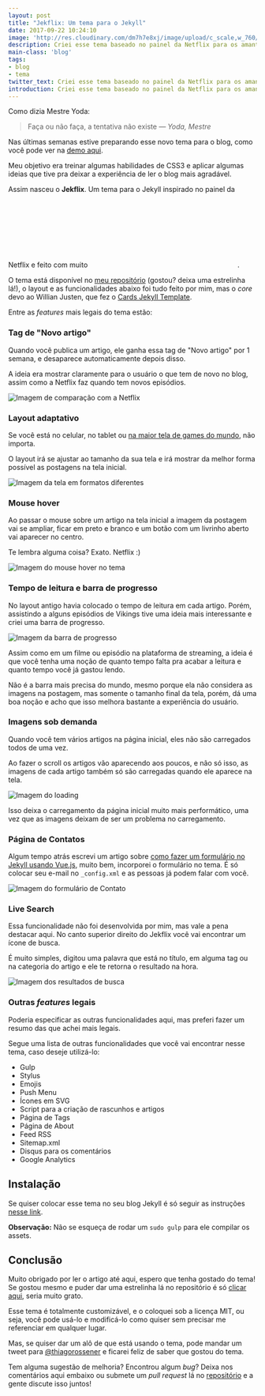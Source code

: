 ```yaml
---
layout: post
title: "Jekflix: Um tema para o Jekyll"
date: 2017-09-22 10:24:10
image: 'http://res.cloudinary.com/dm7h7e8xj/image/upload/c_scale,w_760/v1506079212/jekflix-capa_vfhuzh.png'
description: Criei esse tema baseado no painel da Netflix para os amantes de filmes e séries.
main-class: 'blog'
tags:
- blog
- tema
twitter_text: Criei esse tema baseado no painel da Netflix para os amantes de filmes e séries.
introduction: Criei esse tema baseado no painel da Netflix para os amantes de filmes e séries, espero que goste.
---
```


Como dizia Mestre Yoda:

> Faça ou não faça, a tentativa não existe <cite>&mdash; Yoda, Mestre</cite>

Nas últimas semanas estive preparando esse novo tema para o blog, como você pode
ver na [demo aqui](https://www.rossener.com/jekflix-template/).

Meu objetivo era treinar algumas habilidades de CSS3 e aplicar algumas ideias
que tive pra deixar a experiência de ler o blog mais agradável.

Assim nasceu o **Jekflix**. Um tema para o Jekyll inspirado no painel da Netflix e feito
com muito <svg class="love"><use xlink:href="#icon-heart"></use></svg>.

O tema está disponível no [meu repositório](https://github.com/thiagorossener/jekflix-template/) (gostou? deixa uma estrelinha lá!), o layout e as funcionalidades abaixo
foi tudo feito por mim, mas o *core* devo ao Willian Justen, que fez o
[Cards Jekyll Template](https://github.com/willianjusten/cards-jekyll-template).

Entre as *features* mais legais do tema estão:

### Tag de "Novo artigo"

Quando você publica um artigo, ele ganha essa tag de "Novo artigo" por 1 semana, e
desaparece automaticamente depois disso.

A ideia era mostrar claramente para o usuário o que tem de novo no blog, assim como
a Netflix faz quando tem novos episódios.

![Imagem de comparação com a Netflix](http://res.cloudinary.com/dm7h7e8xj/image/upload/v1506080565/new-post_qeoofh.jpg)

### Layout adaptativo

Se você está no celular, no tablet ou [na maior tela de games do mundo](https://www.youtube.com/watch?v=SommOdgWwUM), não importa.

O layout irá se ajustar ao tamanho da sua tela e irá mostrar da melhor forma possível
as postagens na tela inicial.

![Imagem da tela em formatos diferentes](http://res.cloudinary.com/dm7h7e8xj/image/upload/c_scale,w_760/v1506080907/layout-adaptativo_ky8tbx.jpg)

### Mouse hover

Ao passar o mouse sobre um artigo na tela inicial a imagem da postagem vai se ampliar,
ficar em preto e branco e um botão com um livrinho aberto vai aparecer no centro.

Te lembra alguma coisa? Exato. Netflix :)

![Imagem do mouse hover no tema](http://res.cloudinary.com/dm7h7e8xj/image/upload/c_scale,w_760/v1506081370/mouse-hover_yqlbo3.jpg)

### Tempo de leitura e barra de progresso

No layout antigo havia colocado o tempo de leitura em cada artigo. Porém, assistindo
a alguns episódios de Vikings tive uma ideia mais interessante e criei uma barra de progresso.

![Imagem da barra de progresso](http://res.cloudinary.com/dm7h7e8xj/image/upload/v1505357769/jekflix-progress-bar_he7gqf.jpg)

Assim como em um filme ou episódio na plataforma de streaming, a ideia é que você
tenha uma noção de quanto tempo falta pra acabar a leitura e quanto tempo você já gastou lendo.

Não é a barra mais precisa do mundo, mesmo porque ela não considera as imagens na
postagem, mas somente o tamanho final da tela, porém, dá uma boa noção e acho que isso
melhora bastante a experiência do usuário.

### Imagens sob demanda

Quando você tem vários artigos na página inicial, eles não são carregados todos de uma vez.

Ao fazer o scroll os artigos vão aparecendo aos poucos, e não só isso, as imagens de cada
artigo também só são carregadas quando ele aparece na tela.

![Imagem do loading](http://res.cloudinary.com/dm7h7e8xj/image/upload/v1506081779/loading_eou3xh.jpg)

Isso deixa o carregamento da página inicial muito mais performático, uma vez que as imagens deixam
de ser um problema no carregamento.

### Página de Contatos

Algum tempo atrás escrevi um artigo sobre [como fazer um formulário no Jekyll usando Vue.js](https://www.rossener.com/fazendo-um-formulario-de-contato-no-jekyll-com-vue.js/),
muito bem, incorporei o formulário no tema. É só colocar seu e-mail no `_config.xml` e as pessoas
já podem falar com você.

![Imagem do formulário de Contato](http://res.cloudinary.com/dm7h7e8xj/image/upload/v1506081939/formulario-contato_qrevrz.png)

### Live Search

Essa funcionalidade não foi desenvolvida por mim, mas vale a pena destacar aqui. No canto
superior direito do Jekflix você vai encontrar um ícone de busca.

É muito simples, digitou uma palavra que está no título, em alguma tag ou na categoria do artigo
e ele te retorna o resultado na hora.

![Imagem dos resultados de busca](http://res.cloudinary.com/dm7h7e8xj/image/upload/v1506082152/busca_tpvjxc.png)

### Outras *features* legais

Poderia especificar as outras funcionalidades aqui, mas preferi fazer um resumo
das que achei mais legais.

Segue uma lista de outras funcionalidades que você vai encontrar nesse tema, caso deseje
utilizá-lo:

- Gulp
- Stylus
- Emojis
- Push Menu
- Ícones em SVG
- Script para a criação de rascunhos e artigos
- Página de Tags
- Página de About
- Feed RSS
- Sitemap.xml
- Disqus para os comentários
- Google Analytics

## Instalação

Se quiser colocar esse tema no seu blog Jekyll é só seguir as instruções [nesse link](https://github.com/thiagorossener/jekflix-template/#setup).

**Observação:** Não se esqueça de rodar um `sudo gulp` para ele compilar os assets.

## Conclusão

Muito obrigado por ler o artigo até aqui, espero que tenha gostado do tema! Se gostou
mesmo e puder dar uma estrelinha lá no repositório é só [clicar aqui](https://github.com/thiagorossener/jekflix-template/), seria muito grato.

Esse tema é totalmente customizável, e o coloquei sob a licença MIT, ou seja, você
pode usá-lo e modificá-lo como quiser sem precisar me referenciar em qualquer lugar.

Mas, se quiser dar um alô de que está usando o tema, pode mandar um tweet para [@thiagorossener](https://twitter.com/thiagorossener) e ficarei feliz de saber que gostou do tema.

Tem alguma sugestão de melhoria? Encontrou algum *bug*? Deixa nos comentários aqui
embaixo ou submete um *pull request* lá no [repositório](https://github.com/thiagorossener/jekflix-template/) e a gente discute isso juntos!
